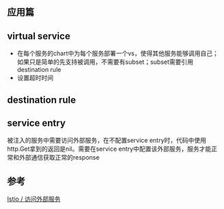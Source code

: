 ## 应用篇

## virtual service

- 在每个服务的chart中为每个服务部署一个vs，使得其他服务能够调用自己；如果只是简单的先支持被调用，不需要有subset；subset需要引用destination rule
- 设置超时时间

## destination rule

## service entry

被注入的服务中需要访问外部服务，在不配置service entry时，代码中使用http.Get拿到的返回是nil。需要在service entry中配置该外部服务，服务才能正常和外部通信获取正常的response

## 参考

[Istio / 访问外部服务](https://istio.io/latest/zh/docs/tasks/traffic-management/egress/egress-control/)